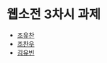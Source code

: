 # 웹소전 3차시 과제

+ [조유찬](https://myyh1234.github.io/websojon/2-2/sunrin_조유찬.html)
+ [조찬우](https://myyh1234.github.io/websojon/2-2/sunrin_조찬우.html)
+ [김유빈](https://myyh1234.github.io/websojon/2-2/sunrin_김유빈.html)
